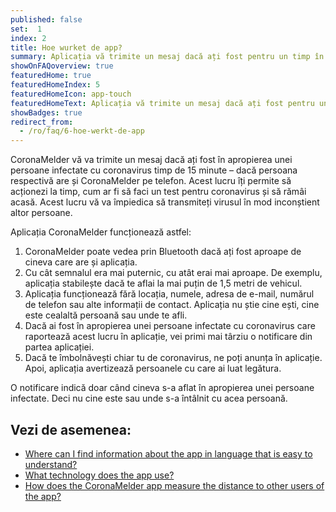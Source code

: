 ```yaml
---
published: false
set:  1
index: 2
title: Hoe wurket de app?
summary: Aplicația vă trimite un mesaj dacă ați fost pentru un timp în apropierea unei persoane care este infectată cu coronavirus.
showOnFAQoverview: true
featuredHome: true
featuredHomeIndex: 5
featuredHomeIcon: app-touch
featuredHomeText: Aplicația vă trimite un mesaj dacă ați fost pentru un timp în apropierea unei persoane care este infectată cu coronavirus.
showBadges: true
redirect_from: 
  - /ro/faq/6-hoe-werkt-de-app
---
```

CoronaMelder vă va trimite un mesaj dacă ați fost în apropierea unei persoane infectate cu coronavirus timp de 15 minute – dacă persoana respectivă are și CoronaMelder pe telefon. Acest lucru îți permite să acționezi la timp, cum ar fi să faci un test pentru coronavirus și să rămâi acasă. Acest lucru vă va împiedica să transmiteți virusul în mod inconștient altor persoane.

Aplicația CoronaMelder funcționează astfel:

1. CoronaMelder poate vedea prin Bluetooth dacă ați fost aproape de cineva care are și aplicația.
2. Cu cât semnalul era mai puternic, cu atât erai mai aproape. De exemplu, aplicația stabilește dacă te aflai la mai puțin de 1,5 metri de vehicul.
3. Aplicația funcționează fără locația, numele, adresa de e-mail, numărul de telefon sau alte informații de contact. Aplicația nu știe cine ești, cine este cealaltă persoană sau unde te afli.
4. Dacă ai fost în apropierea unei persoane infectate cu coronavirus care raportează acest lucru în aplicație, vei primi mai târziu o notificare din partea aplicației.
5. Dacă te îmbolnăvești chiar tu de coronavirus, ne poți anunța în aplicație. Apoi, aplicația avertizează persoanele cu care ai luat legătura.

O notificare indică doar când cineva s-a aflat în apropierea unei persoane infectate. Deci nu cine este sau unde s-a întâlnit cu acea persoană.

## Vezi de asemenea:

- <a href="/{{page.lang}}/faq/1-11-coronamelder-in-makkelijke-taal" lang="en" hreflang="en">Where can I find information about the app in language that is easy to understand?</a>
- <a href="/{{page.lang}}/faq/2-6-hoe-werkt-de-app-technisch-precies" lang="en" hreflang="en">What technology does the app use?</a> 
- <a href="/{{page.lang}}/faq/2-1-hoe-meet-coronamelder-de-afstand" lang="en" hreflang="en">How does the CoronaMelder app measure the distance to other users of the app?</a> 
